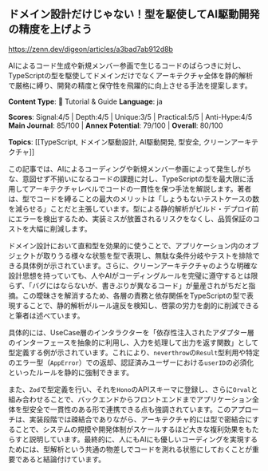 ## ドメイン設計だけじゃない！型を駆使してAI駆動開発の精度を上げよう

https://zenn.dev/digeon/articles/a3bad7ab912d8b

AIによるコード生成や新規メンバー参画で生じるコードのばらつきに対し、TypeScriptの型を駆使してドメインだけでなくアーキテクチャ全体を静的解析で厳格に縛り、開発の精度と保守性を飛躍的に向上させる手法を提案します。

**Content Type**: 📖 Tutorial & Guide
**Language**: ja

**Scores**: Signal:4/5 | Depth:4/5 | Unique:3/5 | Practical:5/5 | Anti-Hype:4/5
**Main Journal**: 85/100 | **Annex Potential**: 79/100 | **Overall**: 80/100

**Topics**: [[TypeScript, ドメイン駆動設計, AI駆動開発, 型安全, クリーンアーキテクチャ]]

この記事では、AIによるコーディングや新規メンバー参画によって発生しがちな、意図せず不揃いになるコードの課題に対し、TypeScriptの型を最大限に活用してアーキテクチャレベルでコードの一貫性を保つ手法を解説します。著者は、型でコードを縛ることの最大のメリットは「しょうもないテストケースの数を減らせる」ことだと主張しています。型による静的解析がビルド・デプロイ前にエラーを検出するため、実装ミスが放置されるリスクをなくし、品質保証のコストを大幅に削減します。

ドメイン設計において直和型を効果的に使うことで、アプリケーション内のオブジェクトが取りうる様々な状態を型で表現し、無駄な条件分岐やテストを排除できる具体例が示されています。さらに、クリーンアーキテクチャのような明確な設計思想を持っていても、人やAIがコーディングルールを完璧に遵守するとは限らず、「バグにはならないが、書きぶりが異なるコード」が量産されがちだと指摘。この曖昧さを解消するため、各層の責務と依存関係をTypeScriptの型で表現することで、静的解析がルール違反を検知し、啓蒙の労力を劇的に削減できると筆者は述べています。

具体的には、UseCase層のインタラクターを「依存性注入されたアダプター層のインターフェースを抽象的に利用し、入力を処理して出力を返す関数」として型定義する例が示されています。これにより、`neverthrow`の`Result`型利用や特定のエラー型（`AppError`）での返却、認証済みユーザーにおける`userID`の必須化といったルールを静的に強制できます。

また、`Zod`で型定義を行い、それを`Hono`のAPIスキーマに登録し、さらに`Orval`と組み合わせることで、バックエンドからフロントエンドまでアプリケーション全体を型安全で一貫性のある形で連携できる点も強調されています。このアプローチは、実装段階では疎結合でありながら、アーキテクチャ的には型で密結合にすることで、システムの規模や開発体制がスケールするほど大きな複利効果をもたらすと説明しています。最終的に、人にもAIにも優しいコーディングを実現するためには、型解析という共通の物差しでコードを測れる状態にしておくことが重要であると結論付けています。